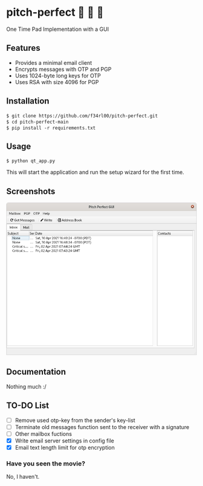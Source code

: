 # pitch-perfect :see_no_evil: :hear_no_evil: :speak_no_evil:
One Time Pad Implementation with a GUI

## Features
* Provides a minimal email client
* Encrypts messages with OTP and PGP
* Uses 1024-byte long keys for OTP
* Uses RSA with size 4096 for PGP

## Installation
    $ git clone https://github.com/f34rl00/pitch-perfect.git
    $ cd pitch-perfect-main
    $ pip install -r requirements.txt
    
## Usage
    $ python qt_app.py
  This will start the application and run the setup wizard for the first time.

## Screenshots
<img src="https://github.com/f34rl00/pitch-perfect/blob/master/screenshots/image1.png" width="640">

## Documentation
Nothing much :/

## TO-DO List
- [ ] Remove used otp-key from the sender's key-list  
- [ ] Terminate old messages function sent to the receiver with a signature  
- [ ] Other mailbox fuctions  
- [x] Write email server settings in config file
- [x] Email text length limit for otp encryption

### Have you seen the movie?
No, I haven't.
